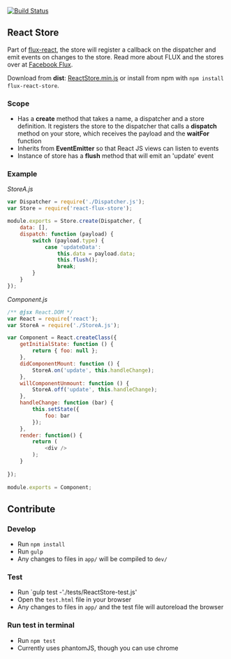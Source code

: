 [![Build Status](https://travis-ci.org/christianalfoni/flux-react-store.svg?branch=master)](https://travis-ci.org/christianalfoni/flux-react-store)

## React Store

Part of [flux-react](https://github.com/christianalfoni/flux-react), the store will register a callback on the dispatcher
and emit events on changes to the store. Read more about FLUX and the stores over at [Facebook Flux](http://facebook.github.io/flux/).

Download from **dist**: [ReactStore.min.js](https://rawgithub.com/christianalfoni/flux-react-store/master/dist/ReactStore.min.js) or install from npm with `npm install flux-react-store`.

### Scope
- Has a **create** method that takes a name, a dispatcher and a store definition. It registers the store to the dispatcher that calls a **dispatch** method on your store, which receives the payload and the **waitFor** function
- Inherits from **EventEmitter** so that React JS views can listen to events
- Instance of store has a **flush** method that will emit an 'update' event

### Example
*StoreA.js*
```javascript
var Dispatcher = require('./Dispatcher.js');
var Store = require('react-flux-store');

module.exports = Store.create(Dispatcher, {
	data: [],
	dispatch: function (payload) {
		switch (payload.type) {
			case 'updateData':
				this.data = payload.data;
				this.flush();
				break;
		}
	}
});
```
*Component.js*
```javascript
/** @jsx React.DOM */
var React = require('react');
var StoreA = require('./StoreA.js');

var Component = React.createClass({
 	getInitialState: function () {
 		return { foo: null };
 	},
	didComponentMount: function () {
		StoreA.on('update', this.handleChange);
	},
	willComponentUnmount: function () {
		StoreA.off('update', this.handleChange);
	},
	handleChange: function (bar) {
		this.setState({
			foo: bar
		});
	},
	render: function() {
		return (
			<div />
		);
	}
	
});
	
module.exports = Component;
```

## Contribute

### Develop
* Run `npm install`
* Run `gulp`
* Any changes to files in `app/` will be compiled to `dev/`

### Test
* Run `gulp test -'./tests/ReactStore-test.js'
* Open the `test.html` file in your browser
* Any changes to files in `app/` and the test file will autoreload the browser

### Run test in terminal
* Run `npm test`
* Currently uses phantomJS, though you can use chrome

